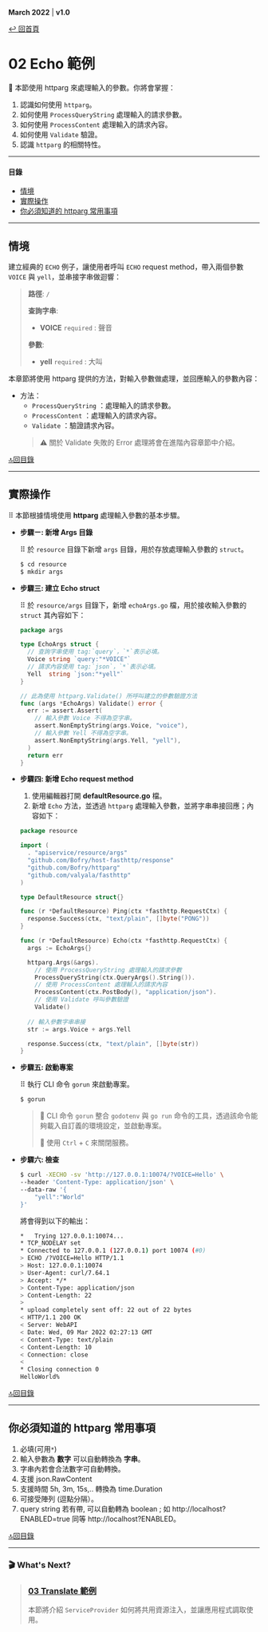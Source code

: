<link href="tutorial.css" rel="stylesheet" />

**March 2022**  |  **v1.0**

[↩ 回首頁](README.md)

02 Echo 範例
================================
🎯 本節使用 httparg 來處理輸入的參數。你將會掌握：

  1. 認識如何使用 `httparg`。
  2. 如何使用 `ProcessQueryString` 處理輸入的請求參數。
  3. 如何使用 `ProcessContent` 處理輸入的請求內容。
  4. 如何使用 `Validate` 驗證。
  5. 認識 `httparg` 的相關特性。

----------------------------------------------------------------
#### 目錄
  - [情境](#情境)
  - [實際操作](#實際操作)
  - [你必須知道的 httparg 常用事項](#你必須知道的-httparg-常用事項)
----------------------------------------------------------------

## 情境

建立經典的 `ECHO` 例子，讓使用者呼叫 `ECHO` request method，帶入兩個參數 `VOICE` 與 `yell`，並串接字串做迴響：

>**路徑**: `/`
>
>**查詢字串**:
>- **VOICE** `required` : 聲音
>
>
>**參數**:
>- **yell** `required` : 大叫

本章節將使用 httparg 提供的方法，對輸入參數做處理，並回應輸入的參數內容：
- 方法：
  - `ProcessQueryString` ：處理輸入的請求參數。
  - `ProcessContent` ：處理輸入的請求內容。
  - `Validate` ：驗證請求內容。
  > ⚠️ 關於 Validate 失敗的 Error 處理將會在進階內容章節中介紹。

[🔝回目錄](#%e7%9b%ae%e9%8c%84)


----------------

## 實際操作

⠿ 本節根據情境使用 **httparg** 處理輸入參數的基本步驟。

- **步驟ㄧ: 新增 Args 目錄**

  ⠿ 於 `resource` 目錄下新增 `args` 目錄，用於存放處理輸入參數的 `struct`。
  ```bash
  $ cd resource
  $ mkdir args
  ```

- **步驟三: 建立 Echo struct**

  ⠿ 於 `resource/args` 目錄下，新增 `echoArgs.go` 檔，用於接收輸入參數的 `struct` 其內容如下：
  ```go
  package args
  
  type EchoArgs struct {
    // 查詢字串使用 tag:`query`，`*`表示必填。
    Voice string `query:"*VOICE"`
    // 請求內容使用 tag:`json`，`*`表示必填。
    Yell  string `json:"*yell"`
  }

  // 此為使用 httparg.Validate() 所呼叫建立的參數驗證方法
  func (args *EchoArgs) Validate() error {
    err := assert.Assert(
      // 輸入參數 Voice 不得為空字串。
      assert.NonEmptyString(args.Voice, "voice"),
      // 輸入參數 Yell 不得為空字串。
      assert.NonEmptyString(args.Yell, "yell"),
    )
    return err
  }
  ```

- **步驟四: 新增 Echo request method**

  1. 使用編輯器打開 **defaultResource.go** 檔。
  2. 新增 `Echo` 方法，並透過 `httparg` 處理輸入參數，並將字串串接回應；內容如下：
  ```go
  package resource
  
  import (
    . "apiservice/resource/args"
    "github.com/Bofry/host-fasthttp/response"
    "github.com/Bofry/httparg"
    "github.com/valyala/fasthttp"
  )
  
  type DefaultResource struct{}
  
  func (r *DefaultResource) Ping(ctx *fasthttp.RequestCtx) {
    response.Success(ctx, "text/plain", []byte("PONG"))
  }
  
  func (r *DefaultResource) Echo(ctx *fasthttp.RequestCtx) {
    args := EchoArgs{}
  
    httparg.Args(&args).
      // 使用 ProcessQueryString 處理輸入的請求參數
      ProcessQueryString(ctx.QueryArgs().String()).
      // 使用 ProcessContent 處理輸入的請求內容
      ProcessContent(ctx.PostBody(), "application/json").
      // 使用 Validate 呼叫參數驗證
      Validate()
      
    // 輸入參數字串串接
    str := args.Voice + args.Yell
  
    response.Success(ctx, "text/plain", []byte(str))
  }
  ```

- **步驟五: 啟動專案**

  ⠿ 執行 CLI 命令 `gorun` 來啟動專案。
  ```bash
  $ gorun
  ```
  > 💬  CLI 命令 `gorun` 整合 `godotenv` 與 `go run` 命令的工具，透過該命令能夠載入自訂義的環境設定，並啟動專案。
  >
  > 💬 使用 `Ctrl` + `C` 來關閉服務。

- **步驟六: 檢查**
  ```bash
  $ curl -XECHO -sv 'http://127.0.0.1:10074/?VOICE=Hello' \
  --header 'Content-Type: application/json' \
  --data-raw '{
      "yell":"World"
  }'
  ```
  將會得到以下的輸出：
  ```bash
  *   Trying 127.0.0.1:10074...
  * TCP_NODELAY set
  * Connected to 127.0.0.1 (127.0.0.1) port 10074 (#0)
  > ECHO /?VOICE=Hello HTTP/1.1
  > Host: 127.0.0.1:10074
  > User-Agent: curl/7.64.1
  > Accept: */*
  > Content-Type: application/json
  > Content-Length: 22
  >
  * upload completely sent off: 22 out of 22 bytes
  < HTTP/1.1 200 OK
  < Server: WebAPI
  < Date: Wed, 09 Mar 2022 02:27:13 GMT
  < Content-Type: text/plain
  < Content-Length: 10
  < Connection: close
  <
  * Closing connection 0
  HelloWorld%
  ```

[🔝回目錄](#%e7%9b%ae%e9%8c%84)

----------------


## 你必須知道的 httparg 常用事項

1. 必填(可用`*`)
2. 輸入參數為 **數字** 可以自動轉換為 **字串**。
3. 字串內若會合法數字可自動轉換。
4. 支援 json.RawContent
5. 支援時間  5h, 3m, 15s,.. 轉換為 time.Duration
6. 可接受陣列 (逗點分隔）。
7. query string 若有帶, 可以自動轉為 boolean ; 如 http://localhost?ENABLED=true 同等 http://localhost?ENABLED。

[🔝回目錄](#%e7%9b%ae%e9%8c%84)

----------------
### 🎬 What's Next?

  > ### [**03 Translate 範例**](03_TRANSLATE_EXAMPLE.md)
  > 本節將介紹 `ServiceProvider` 如何將共用資源注入，並讓應用程式調取使用。